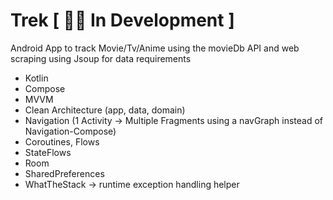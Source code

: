 # Trek [ 🚧👷‍ In Development ]
Android App to track Movie/Tv/Anime using the movieDb API and web scraping using Jsoup for data requirements

- Kotlin
- Compose
- MVVM
- Clean Architecture (app, data, domain)
- Navigation (1 Activity -> Multiple Fragments using a navGraph instead of Navigation-Compose)
- Coroutines, Flows
- StateFlows
- Room
- SharedPreferences
- WhatTheStack -> runtime exception handling helper
